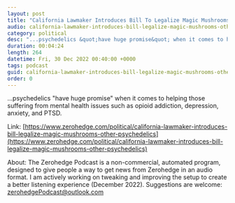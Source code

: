 ```yaml
---
layout: post
title: "California Lawmaker Introduces Bill To Legalize Magic Mushrooms, Other Psychedelics"
audio: california-lawmaker-introduces-bill-legalize-magic-mushrooms-other-psychedelics-1
category: political
desc: "...psychedelics &quot;have huge promise&quot; when it comes to helping those suffering from mental health issues such as opioid addiction, depression, anxiety, and PTSD."
duration: 00:04:24
length: 264
datetime: Fri, 30 Dec 2022 00:40:00 +0000
tags: podcast
guid: california-lawmaker-introduces-bill-legalize-magic-mushrooms-other-psychedelics-0
order: 0
---
```

...psychedelics &quot;have huge promise&quot; when it comes to helping those suffering from mental health issues such as opioid addiction, depression, anxiety, and PTSD.

Link: [https://www.zerohedge.com/political/california-lawmaker-introduces-bill-legalize-magic-mushrooms-other-psychedelics](https://www.zerohedge.com/political/california-lawmaker-introduces-bill-legalize-magic-mushrooms-other-psychedelics)

About: The Zerohedge Podcast is a non-commercial, automated program, designed to give people a way to get news from Zerohedge in an audio format.  I am actively working on tweaking and improving the setup to create a better listening experience (December 2022).  Suggestions are welcome: [zerohedgePodcast@outlook.com](mailto:zerohedgePodcast@outlook.com)